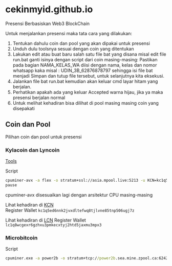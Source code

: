 # cekinmyid.github.io
Presensi Berbasiskan Web3 BlockChain

Untuk menjalankan presensi maka tata cara yang dilakukan:
1. Tentukan dahulu coin dan pool yang akan dipakai untuk presensi
2. Unduh dulu toolsnya sesuai dengan coin yang ditentukan
3. Lakukan edit atau buat baru salah satu file bat yang disana misal edit file run.bat ganti isinya dengan script dari coin masing-masing:
   Pastikan pada bagian NAMA_KELAS_WA diisi dengan nama, kelas dan nomor whatsapp kaka misal : UDIN_3B_62876878797 sehingga isi file bat menjadi
   Simpan dan tutup file tersebut, untuk selanjutnya kita eksekusi.
4. Jalankan file bat run.bat kemudian akan keluar cmd layar hitam yang berjalan.
5. Perhatikan apakah ada yang keluar Accepted warna hijau, jika ya maka presensi berjalan normal
6. Untuk melihat kehadiran bisa dilihat di pool masing masing coin yang disepakati

## Coin dan Pool
Pilihan coin dan pool untuk presensi

### Kylacoin dan Lyncoin

[Tools](https://github.com/f1exlabs/cpuminer/releases)

Script
```sh
cpuminer-avx -a flex -o stratum+ssl://asia.mpool.live:5213 -u KCN=kc1q5ed6nnk2jvxdltefwq8tjlvne85tnp506ugj7z.NAMA_KELAS_WA,LCN=lc1q8wcgexr6gzhxu3pmkecxtyj2htd5jaxmu3mpx3.NAMA_KELAS_WA
pause
```
cpuminer-avx disesuaikan lagi dengan arsitektur CPU masing-masing

Lihat kehadiran di [KCN](https://mpool.live/coin/KCN)  
Register Wallet `kc1q5ed6nnk2jvxdltefwq8tjlvne85tnp506ugj7z`

Lihat kehadiran di [LCN](https://mpool.live/coin/LCN)
Register Wallet `lc1q8wcgexr6gzhxu3pmkecxtyj2htd5jaxmu3mpx3`

### Microbitcoin

Script
```bat
cpuminer.exe -a power2b -o stratum+tcp://power2b.sea.mine.zpool.ca:6242 -u mbc1qye84fl6cwuexy0nkje7yvmkp379gntuu8u33te -p id=NAMA_KELAS_WA,c=MBC,zap=MBC
```
